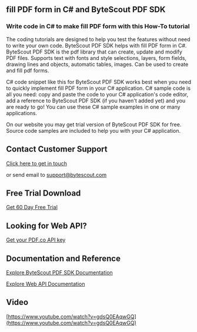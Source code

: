 ## fill PDF form in C# and ByteScout PDF SDK

### Write code in C# to make fill PDF form with this How-To tutorial

The coding tutorials are designed to help you test the features without need to write your own code. ByteScout PDF SDK helps with fill PDF form in C#. ByteScout PDF SDK is the pdf library that can create, update and modify PDF files. Supports text with fonts and style selections, layers, form fields, drawing lines and objects, automatic tables, images. Can be used to create and fill pdf forms.

C# code snippet like this for ByteScout PDF SDK works best when you need to quickly implement fill PDF form in your C# application. C# sample code is all you need: copy and paste the code to your C# application's code editor, add a reference to ByteScout PDF SDK (if you haven't added yet) and you are ready to go! You can use these C# sample examples in one or many applications.

On our website you may get trial version of ByteScout PDF SDK for free. Source code samples are included to help you with your C# application.

## Contact Customer Support

[Click here to get in touch](https://bytescout.zendesk.com/hc/en-us/requests/new?subject=ByteScout%20PDF%20SDK%20Question)

or send email to [support@bytescout.com](mailto:support@bytescout.com?subject=ByteScout%20PDF%20SDK%20Question) 

## Free Trial Download

[Get 60 Day Free Trial](https://bytescout.com/download/web-installer?utm_source=github-readme)

## Looking for Web API? 

[Get your PDF.co API key](https://pdf.co/documentation/api?utm_source=github-readme)

## Documentation and Reference

[Explore ByteScout PDF SDK Documentation](https://bytescout.com/documentation/index.html?utm_source=github-readme)

[Explore Web API Documentation](https://pdf.co/documentation/api?utm_source=github-readme)

## Video

[https://www.youtube.com/watch?v=gdsQ0EAqwGQ](https://www.youtube.com/watch?v=gdsQ0EAqwGQ)
